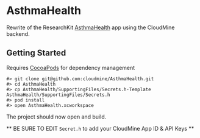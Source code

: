 # AsthmaHealth

Rewrite of the ResearchKit [AsthmaHealth](https://github.com/ResearchKit/AsthmaHealth) app using the CloudMine backend.

## Getting Started

Requires [CocoaPods](https://cocoapods.org/) for dependency management

```
#> git clone git@github.com:cloudmine/AsthmaHealth.git
#> cd AsthmaHealth
#> cp AsthmaHealth/SupportingFiles/Secrets.h-Template AsthmaHealth/SupportingFiles/Secrets.h
#> pod install
#> open AsthmaHealth.xcworkspace
```

The project should now open and build.

** BE SURE TO EDIT `Secret.h` to add your CloudMine App ID & API Keys **
